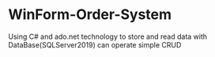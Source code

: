 # WinForm-Order-System
Using C# and ado.net technology to store and read data with DataBase(SQLServer2019) can operate simple CRUD
